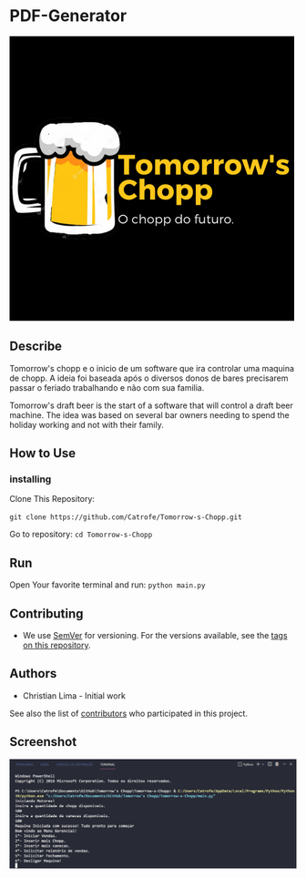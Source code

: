 <!-- # Tomorrow's Chopp
 Tomorrow's chopp e o inicio de um software que ira controlar uma maquina de chopp. Nos arquivos encontraram uma planilha do excel explicando melhor o que sera feito e a função do software -->
# PDF-Generator
![Logo projeto](./banner.png)
## Describe
 Tomorrow's chopp e o inicio de um software que ira controlar uma maquina de chopp. A ideia foi baseada após o diversos donos de bares precisarem passar o feriado trabalhando e não com sua familia.

Tomorrow's draft beer is the start of a software that will control a draft beer machine. The idea was based on several bar owners needing to spend the holiday working and not with their family.

## How to Use

### installing

Clone This Repository:

`git clone https://github.com/Catrofe/Tomorrow-s-Chopp.git`

Go to repository:
`cd Tomorrow-s-Chopp`

## Run

Open Your favorite terminal and run: `python main.py`


## Contributing

* We use [SemVer](http://semver.org/) for versioning. For the versions available, see the [tags on this repository](https://github.com/Catrofe/Tomorrow-s-Chopp/tags).

## Authors

* Christian Lima - Initial work

See also the list of [contributors](https://github.com/Catrofe/Tomorrow-s-Chopp/contributors) who participated in this project.


## Screenshot

![Screen do projeto](./screen.PNG)
